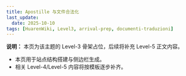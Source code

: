 ```yaml
---
title: Apostille 与文件合法化
last_update:
  date: 2025-10-10
tags: [HuarenWiki, Level3, arrival-prep, documenti-traduzioni]
---
```

**说明：** 本页为该主题的 Level-3 骨架占位，后续将补充 Level-5 正文内容。

- 本页用于站点结构搭建与侧边栏生成。
- 相关 Level-4/Level-5 内容将按模板逐步补齐。
